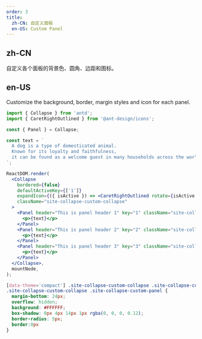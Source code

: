 ```yaml
---
order: 3
title:
  zh-CN: 自定义面板
  en-US: Custom Panel
---
```


## zh-CN

自定义各个面板的背景色、圆角、边距和图标。

## en-US

Customize the background, border, margin styles and icon for each panel.

```jsx
import { Collapse } from 'antd';
import { CaretRightOutlined } from '@ant-design/icons';

const { Panel } = Collapse;

const text = `
  A dog is a type of domesticated animal.
  Known for its loyalty and faithfulness,
  it can be found as a welcome guest in many households across the world.
`;

ReactDOM.render(
  <Collapse
    bordered={false}
    defaultActiveKey={['1']}
    expandIcon={({ isActive }) => <CaretRightOutlined rotate={isActive ? 90 : 0} />}
    className="site-collapse-custom-collapse"
  >
    <Panel header="This is panel header 1" key="1" className="site-collapse-custom-panel">
      <p>{text}</p>
    </Panel>
    <Panel header="This is panel header 2" key="2" className="site-collapse-custom-panel">
      <p>{text}</p>
    </Panel>
    <Panel header="This is panel header 3" key="3" className="site-collapse-custom-panel">
      <p>{text}</p>
    </Panel>
  </Collapse>,
  mountNode,
);
```

```css
[data-theme='compact'] .site-collapse-custom-collapse .site-collapse-custom-panel,
.site-collapse-custom-collapse .site-collapse-custom-panel {
  margin-bottom: 24px;
  overflow: hidden;
  background: #FFFFFF;
  box-shadow: 0px 4px 14px 1px rgba(0, 0, 0, 0.12);
  border-radius: 5px;
  border:0px
}
```

<style>
  [data-theme="dark"] .site-collapse-custom-collapse .site-collapse-custom-panel {
    background: rgba(255,255,255,0.04);
    border: 0px;
  }
</style>
